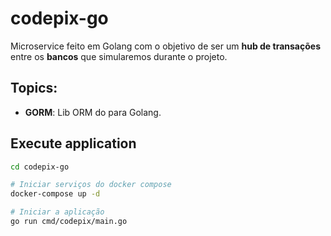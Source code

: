 # codepix-go
Microservice feito em Golang com o objetivo de ser um **hub de transações** entre os **bancos** que simularemos durante o projeto.

## Topics:
- **GORM**: Lib ORM do para Golang.

## Execute application
```sh
cd codepix-go

# Iniciar serviços do docker compose
docker-compose up -d

# Iniciar a aplicação
go run cmd/codepix/main.go
```
